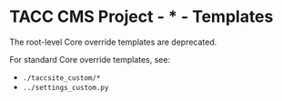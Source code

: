 # TACC CMS Project - * - Templates

The root-level Core override templates are deprecated.

For standard Core override templates, see:

- `./taccsite_custom/*`
- `../settings_custom.py`
